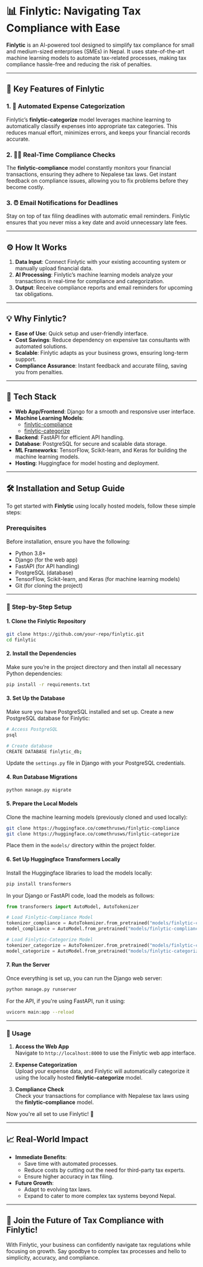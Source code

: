# 📊 **Finlytic: Navigating Tax Compliance with Ease**  

**Finlytic** is an AI-powered tool designed to simplify tax compliance for small and medium-sized enterprises (SMEs) in Nepal. It uses state-of-the-art machine learning models to automate tax-related processes, making tax compliance hassle-free and reducing the risk of penalties.

---

## 🚀 **Key Features of Finlytic**

### 1. 💼 **Automated Expense Categorization**  
Finlytic’s **finlytic-categorize** model leverages machine learning to automatically classify expenses into appropriate tax categories. This reduces manual effort, minimizes errors, and keeps your financial records accurate.

### 2. 🕵️‍♂️ **Real-Time Compliance Checks**  
The **finlytic-compliance** model constantly monitors your financial transactions, ensuring they adhere to Nepalese tax laws. Get instant feedback on compliance issues, allowing you to fix problems before they become costly.

### 3. ⏰ **Email Notifications for Deadlines**  
Stay on top of tax filing deadlines with automatic email reminders. Finlytic ensures that you never miss a key date and avoid unnecessary late fees.

---

## ⚙️ **How It Works**

1. **Data Input**: Connect Finlytic with your existing accounting system or manually upload financial data.
2. **AI Processing**: Finlytic’s machine learning models analyze your transactions in real-time for compliance and categorization.
3. **Output**: Receive compliance reports and email reminders for upcoming tax obligations.

---


## 💡 **Why Finlytic?**

- **Ease of Use**: Quick setup and user-friendly interface.
- **Cost Savings**: Reduce dependency on expensive tax consultants with automated solutions.
- **Scalable**: Finlytic adapts as your business grows, ensuring long-term support.
- **Compliance Assurance**: Instant feedback and accurate filing, saving you from penalties.

---

## 🌟 **Tech Stack**

- **Web App/Frontend**: Django for a smooth and responsive user interface.
- **Machine Learning Models**:  
  - [finlytic-compliance](https://huggingface.co/comethrusws/finlytic-compliance)
  - [finlytic-categorize](https://huggingface.co/comethrusws/finlytic-categorize)
- **Backend**: FastAPI for efficient API handling.
- **Database**: PostgreSQL for secure and scalable data storage.
- **ML Frameworks**: TensorFlow, Scikit-learn, and Keras for building the machine learning models.
- **Hosting**: Huggingface for model hosting and deployment.

---
## 🛠️ **Installation and Setup Guide**

To get started with **Finlytic** using locally hosted models, follow these simple steps:

### Prerequisites  
Before installation, ensure you have the following:

- Python 3.8+  
- Django (for the web app)  
- FastAPI (for API handling)  
- PostgreSQL (database)  
- TensorFlow, Scikit-learn, and Keras (for machine learning models)  
- Git (for cloning the project)

---

### 🚀 **Step-by-Step Setup**

#### 1. **Clone the Finlytic Repository**
```bash
git clone https://github.com/your-repo/finlytic.git
cd finlytic
```

#### 2. **Install the Dependencies**
Make sure you’re in the project directory and then install all necessary Python dependencies:
```bash
pip install -r requirements.txt
```

#### 3. **Set Up the Database**
Make sure you have PostgreSQL installed and set up. Create a new PostgreSQL database for Finlytic:
```bash
# Access PostgreSQL
psql

# Create database
CREATE DATABASE finlytic_db;
```
Update the `settings.py` file in Django with your PostgreSQL credentials.

#### 4. **Run Database Migrations**
```bash
python manage.py migrate
```

#### 5. **Prepare the Local Models**

Clone the machine learning models (previously cloned and used locally):
```bash
git clone https://huggingface.co/comethrusws/finlytic-compliance
git clone https://huggingface.co/comethrusws/finlytic-categorize
```

Place them in the `models/` directory within the project folder.

#### 6. **Set Up Huggingface Transformers Locally**
Install the Huggingface libraries to load the models locally:
```bash
pip install transformers
```

In your Django or FastAPI code, load the models as follows:
```python
from transformers import AutoModel, AutoTokenizer

# Load Finlytic-Compliance Model
tokenizer_compliance = AutoTokenizer.from_pretrained("models/finlytic-compliance")
model_compliance = AutoModel.from_pretrained("models/finlytic-compliance")

# Load Finlytic-Categorize Model
tokenizer_categorize = AutoTokenizer.from_pretrained("models/finlytic-categorize")
model_categorize = AutoModel.from_pretrained("models/finlytic-categorize")
```

#### 7. **Run the Server**
Once everything is set up, you can run the Django web server:
```bash
python manage.py runserver
```
For the API, if you're using FastAPI, run it using:
```bash
uvicorn main:app --reload
```

---

### 🔧 **Usage**

1. **Access the Web App**  
   Navigate to `http://localhost:8000` to use the Finlytic web app interface.

2. **Expense Categorization**  
   Upload your expense data, and Finlytic will automatically categorize it using the locally hosted **finlytic-categorize** model.

3. **Compliance Check**  
   Check your transactions for compliance with Nepalese tax laws using the **finlytic-compliance** model. 


Now you're all set to use Finlytic! 🎉

---

## 📈 **Real-World Impact**

- **Immediate Benefits**:  
  - Save time with automated processes.
  - Reduce costs by cutting out the need for third-party tax experts.
  - Ensure higher accuracy in tax filing.
- **Future Growth**:  
  - Adapt to evolving tax laws.
  - Expand to cater to more complex tax systems beyond Nepal.

---

## 📢 **Join the Future of Tax Compliance with Finlytic!**

With Finlytic, your business can confidently navigate tax regulations while focusing on growth. Say goodbye to complex tax processes and hello to simplicity, accuracy, and compliance.

